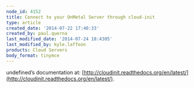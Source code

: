 ```yaml
---
node_id: 4152
title: Connect to your OnMetal Server through cloud-init
type: article
created_date: '2014-07-22 17:40:33'
created_by: paul.querna
last_modified_date: '2014-07-24 18:4305'
last_modified_by: kyle.laffoon
products: Cloud Servers
body_format: tinymce
---
```


undefined&rsquo;s documentation at:
[http://cloudinit.readthedocs.org/en/latest/](http://cloudinit.readthedocs.org/en/latest/).


